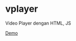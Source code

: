 # vplayer
Video Player dengan HTML, JS

<a href="https://onydarrel.github.io/vplayer/" target="_blank">Demo</a>
